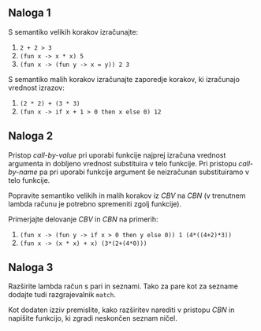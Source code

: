 ## Naloga 1

S semantiko velikih korakov izračunajte:

1. `2 + 2 > 3`
2. `(fun x -> x * x) 5`
3. `(fun x -> (fun y -> x = y)) 2 3`

S semantiko malih korakov izračunajte zaporedje korakov, ki izračunajo vrednost izrazov:

1. `(2 * 2) + (3 * 3)` 
2. `(fun x -> if x + 1 > 0 then x else 0) 12`


## Naloga 2

Pristop *call-by-value* pri uporabi funkcije najprej izračuna vrednost argumenta in dobljeno vrednost substituira v telo funkcije. Pri pristopu *call-by-name* pa pri uporabi funkcije argument še neizračunan substituiramo v telo funkcije.

Popravite semantiko velikih in malih korakov iz *CBV* na *CBN* (v trenutnem lambda računu je potrebno spremeniti zgolj funkcije).

Primerjajte delovanje *CBV* in *CBN* na primerih:

1. `(fun x -> (fun y -> if x > 0 then y else 0)) 1 (4*((4+2)*3))`
2. `(fun x -> (x * x) + x) (3*(2+(4*0)))`

## Naloga 3

Razširite lambda račun s pari in seznami. Tako za pare kot za sezname dodajte tudi razgrajevalnik `match`.

Kot dodaten izziv premislite, kako razširitev narediti v pristopu *CBN* in napišite funkcijo, ki zgradi neskončen seznam ničel.